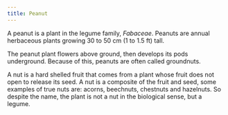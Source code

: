 ```yaml
---
title: Peanut
---
```


A peanut is a plant in the legume family, _Fabaceae_.
Peanuts are annual herbaceous plants growing 30 to 50 cm (1 to 1.5 ft) tall.

The peanut plant flowers above ground, then develops its pods underground.
Because of this, peanuts are often called groundnuts.

A nut is a hard shelled fruit that comes from a plant whose fruit does not open to release its seed.
A nut is a composite of the fruit and seed,
some examples of true nuts are: acorns, beechnuts, chestnuts and hazelnuts.
So despite the name, the plant is not a nut in the biological sense, but a legume.